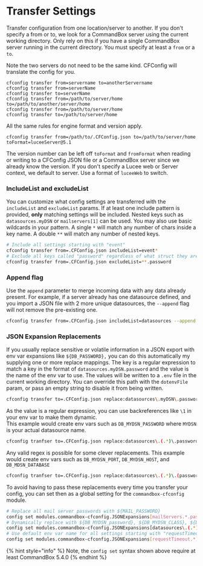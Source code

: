 # Transfer Settings

Transfer configuration from one location/server to another. If you don't specify a from or to, we look for a CommandBox server using the current working directory. Only rely on this if you have a single CommandBox server running in the current directory. You must specify at least a `from` or a `to`.

Note the two servers do not need to be the same kind. CFConfig will translate the config for you.

```text
cfconfig transfer from=servername to=anotherServername
cfconfig transfer from=serverName
cfconfig transfer to=serverName
cfconfig transfer from=/path/to/server/home to=/path/to/another/server/home
cfconfig transfer from=/path/to/server/home
cfconfig transfer to=/path/to/server/home
```

All the same rules for engine format and version apply.

```text
cfconfig transfer from=/path/to/.CFConfig.json to=/path/to/server/home toFormat=luceeServer@5.1
```

The version number can be left off `toFormat` and `fromFormat` when reading or writing to a CFConfig JSON file or a CommandBox server since we already know the version. If you don't specify a Lucee web or Server context, we default to server. Use a format of `luceeWeb` to switch.

### IncludeList and excludeList

You can customize what config settings are transferred with the `includeList` and `excludeList` params. If at least one include pattern is provided, **only** matching settings will be included. Nested keys such as `datasources.myDSN` or `mailservers[1]` can be used. You may also use basic wildcards in your pattern. A single `*` will match any number of chars inside a key name. A double `**` will match any number of nested keys.

```bash
# Include all settings starting with "event"
cfconfig transfer from=.CFConfig.json includeList=event*
# Exclude all keys called "password" regardless of what struct they are in
cfconfig transfer from=.CFConfig.json excludeList=**.password
```

### Append flag

Use the `append` parameter to merge incoming data with any data already present. For example, if a server already has one datasource defined, and you import a JSON file with 2 more unique datasources, the `--append` flag will not remove the pre-existing one.

```bash
cfconfig transfer from=.CFConfig.json includeList=datasources --append
```

### JSON Expansion Replacements

If you usually replace sensitive or volatile information in a JSON export with env var expansions like `${DB_PASSWORD},` you can do this automatically my supplying one or more replace mappings. The key is a regular expression to match a key in the format of `datasources.myDSN.password` and the value is the name of the env var to use. The values will be written to a `.env` file in the current working directory. You can override this path with the `dotenvFile` param, or pass an empty string to disable it from being written.

```bash
cfconfig transfer to=.CFConfig.json replace:datasources\.myDSN\.password=DB_PASSWORD
```

As the value is a regular expression, you can use backreferences like `\1` in your env var to make them dynamic.  
This example would create env vars such as `DB_MYDSN_PASSWORD` where `MYDSN` is your actual datasource name.

```bash
cfconfig tranfser to=.CFConfig.json replace:datasources\.(.*)\.password=DB_\1_PASSWORD
```

Any valid regex is possible for some clever replacements. This example would create env vars such as `DB_MYDSN_PORT`, `DB_MYDSN_HOST`, and `DB_MDSN_DATABASE`

```bash
cfconfig tranfser to=.CFConfig.json replace:datasources\.(.*)\.(password|class|port|host|database)=DB_\1_\2 dotenvFile=../../settings.properties
```

To avoid having to pass these replacements every time you transfer your config, you can set then as a global setting for the `commandbox-cfconfig` module.

```bash
# Replace all mail server passwords with ${MAIL_PASSWORD}
config set modules.commandbox-cfconfig.JSONExpansions[mailServers.*.password]=MAIL_PASSWORD
# Dynamically replace with ${DB_MYDSN_password}, ${DB_MYDSN_CLASS}, ${DB_MYDSN_PORT}, etc
config set modules.commandbox-cfconfig.JSONExpansions[datasources\.(.*)\.(password|class|port|host|database)]=DB_\1_\2
# Use default env var name for all settings starting with "requestTimeout" and replace with ${REQUEST_TIMEOUT} and ${REQUEST_TIMEOUT_ENABLED}
config set modules.commandbox-cfconfig.JSONExpansions[requestTimeout.*]=
```

{% hint style="info" %}
Note, the `config set` syntax shown above require at least CommandBox 5.4.0
{% endhint %}

